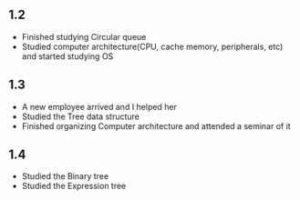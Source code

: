 ## 1.2
- Finished studying Circular queue
- Studied computer architecture(CPU, cache memory, peripherals, etc) and started studying OS
## 1.3
- A new employee arrived and I helped her
- Studied the Tree data structure
- Finished organizing Computer architecture and attended a seminar of it
## 1.4
- Studied the Binary tree
- Studied the Expression tree

